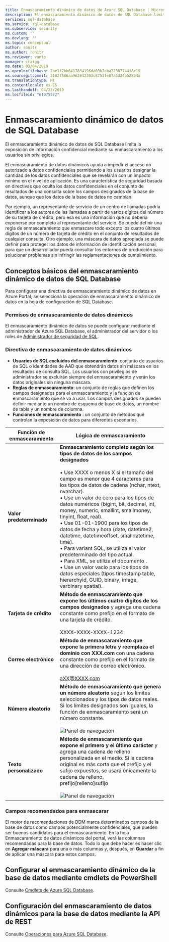 ```yaml
---
title: Enmascaramiento dinámico de datos de Azure SQL Database | Microsoft Docs
description: El enmascaramiento dinámico de datos de SQL Database limita la exposición de información confidencial mediante su enmascaramiento a los usuarios sin privilegios.
services: sql-database
ms.service: sql-database
ms.subservice: security
ms.custom: ''
ms.devlang: ''
ms.topic: conceptual
author: ronitr
ms.author: ronitr
ms.reviewer: vanto
manager: craigg
ms.date: 03/04/2019
ms.openlocfilehash: 2be1f7bb6417834196da03b7cba22387744f8c19
ms.sourcegitcommit: 3102f886aa962842303c8753fe8fa5324a52834a
ms.translationtype: HT
ms.contentlocale: es-ES
ms.lasthandoff: 04/23/2019
ms.locfileid: "61075572"
---
```

# <a name="sql-database-dynamic-data-masking"></a>Enmascaramiento dinámico de datos de SQL Database

El enmascaramiento dinámico de datos de SQL Database limita la exposición de información confidencial mediante su enmascaramiento a los usuarios sin privilegios. 

El enmascaramiento de datos dinámicos ayuda a impedir el acceso no autorizado a datos confidenciales permitiendo a los usuarios designar la cantidad de los datos confidenciales que se revelarán con un impacto mínimo en el nivel de aplicación. Es una característica de seguridad basada en directivas que oculta los datos confidenciales en el conjunto de resultados de una consulta sobre los campos designados de la base de datos, aunque que los datos de la base de datos no cambian.

Por ejemplo, un representante de servicio de un centro de llamadas podría identificar a los autores de las llamadas a partir de varios dígitos del número de su tarjeta de crédito, pero esa es una información que no debería exponerse por completo al representante del servicio. Se puede definir una regla de enmascaramiento que enmascare todo excepto los cuatro últimos dígitos de un número de tarjeta de crédito en el conjunto de resultados de cualquier consulta. Otro ejemplo, una máscara de datos apropiada se puede definir para proteger los datos de información de identificación personal, para que un desarrollador pueda consultar los entornos de producción para solucionar problemas sin infringir las reglamentaciones de cumplimiento.

## <a name="sql-database-dynamic-data-masking-basics"></a>Conceptos básicos del enmascaramiento dinámico de datos de SQL Database

Para configurar una directiva de enmascaramiento dinámico de datos en Azure Portal, se selecciona la operación de enmascaramiento dinámico de datos en la hoja de configuración de SQL Database.

### <a name="dynamic-data-masking-permissions"></a>Permisos de enmascaramiento de datos dinámicos

El enmascaramiento dinámico de datos se puede configurar mediante el administrador de Azure SQL Database, el administrador del servidor o los roles de [Administrador de seguridad de SQL](https://docs.microsoft.com/azure/role-based-access-control/built-in-roles#sql-security-manager).

### <a name="dynamic-data-masking-policy"></a>Directiva de enmascaramiento de datos dinámicos

* **Usuarios de SQL excluidos del enmascaramiento**: conjunto de usuarios de SQL o identidades de AAD que obtendrán datos sin máscara en los resultados de consulta SQL. Los usuarios con privilegios de administrador se excluirán siempre del enmascaramiento y verán los datos originales sin ninguna máscara.
* **Reglas de enmascaramiento**: un conjunto de reglas que definen los campos designados para el enmascaramiento y la función de enmascaramiento que se va a usar. Los campos designados se pueden definir mediante un nombre de esquema de base de datos, un nombre de tabla y un nombre de columna.
* **Funciones de enmascaramiento** : un conjunto de métodos que controlan la exposición de datos para diferentes escenarios.

| Función de enmascaramiento | Lógica de enmascaramiento |
| --- | --- |
| **Valor predeterminado** |**Enmascaramiento completo según los tipos de datos de los campos designados**<br/><br/>• Use XXXX o menos X si el tamaño del campo es menor que 4 caracteres para los tipos de datos de cadena (nchar, ntext, nvarchar).<br/>• Use un valor de cero para los tipos de datos numéricos (bigint, bit, decimal, int, money, numeric, smallint, smallmoney, tinyint, float, real).<br/>• Use 01-01-1900 para los tipos de datos de fecha y hora (date, datetime2, datetime, datetimeoffset, smalldatetime, time).<br/>• Para variant SQL, se utiliza el valor predeterminado del tipo actual.<br/>• Para XML, se utiliza el documento <masked/>.<br/>• Use un valor vacío para los tipos de datos especiales (tipos timestamp table, hierarchyid, GUID, binary, image, varbinary spatial). |
| **Tarjeta de crédito** |**Método de enmascaramiento que expone los últimos cuatro dígitos de los campos designados** y agrega una cadena constante como prefijo en el formato de una tarjeta de crédito.<br/><br/>XXXX-XXXX-XXXX-1234 |
| **Correo electrónico** |**Método de enmascaramiento que expone la primera letra y reemplaza el dominio con XXX.com** con una cadena constante como prefijo en el formato de una dirección de correo electrónico.<br/><br/>aXX@XXXX.com |
| **Número aleatorio** |**Método de enmascaramiento que genera un número aleatorio** según los límites seleccionados y los tipos de datos reales. Si los límites designados son iguales, la función de enmascaramiento será un número constante.<br/><br/>![Panel de navegación](./media/sql-database-dynamic-data-masking-get-started/1_DDM_Random_number.png) |
| **Texto personalizado** |**Método de enmascaramiento que expone el primero y el último carácter** y agrega una cadena de relleno personalizada en el medio. Si la cadena original es más corta que el prefijo y el sufijo expuestos, se usará únicamente la cadena de relleno. <br/>prefijo[relleno]sufijo<br/><br/>![Panel de navegación](./media/sql-database-dynamic-data-masking-get-started/2_DDM_Custom_text.png) |

<a name="Anchor1"></a>

### <a name="recommended-fields-to-mask"></a>Campos recomendados para enmascarar

El motor de recomendaciones de DDM marca determinados campos de la base de datos como campos potencialmente confidenciales, que pueden ser buenos candidatos para el enmascaramiento. En la hoja Enmascaramiento de datos dinámicos del portal, verá las columnas recomendadas para la base de datos. Todo lo que debe hacer es hacer clic en **Agregar máscara** para una o más columnas y, después, en **Guardar** a fin de aplicar una máscara para estos campos.

## <a name="set-up-dynamic-data-masking-for-your-database-using-powershell-cmdlets"></a>Configurar el enmascaramiento dinámico de la base de datos mediante cmdlets de PowerShell

Consulte [Cmdlets de Azure SQL Database](https://docs.microsoft.com/powershell/module/az.sql).

## <a name="set-up-dynamic-data-masking-for-your-database-using-rest-api"></a>Configuración del enmascaramiento de datos dinámicos para la base de datos mediante la API de REST

Consulte [Operaciones para Azure SQL Database](https://docs.microsoft.com/rest/api/sql/).
